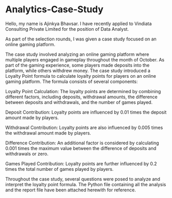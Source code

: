 # Analytics-Case-Study

Hello, my name is Ajinkya Bhavsar. I have recently applied to Vindiata Consulting Private Limited for the position of Data Analyst.

As part of the selection rounds, I was given a case study focused on an online gaming platform.

The case study involved analyzing an online gaming platform where multiple players engaged in gameplay throughout the month of October. As part of the gaming experience, some players made deposits into the platform, while others withdrew money.
The case study introduced a Loyalty Point formula to calculate loyalty points for players on an online gaming platform. The formula consists of several components:

Loyalty Point Calculation: The loyalty points are determined by combining different factors, including deposits, withdrawal amounts, the difference between deposits and withdrawals, and the number of games played.

Deposit Contribution: Loyalty points are influenced by 0.01 times the deposit amount made by players.

Withdrawal Contribution: Loyalty points are also influenced by 0.005 times the withdrawal amount made by players.

Difference Contribution: An additional factor is considered by calculating 0.001 times the maximum value between the difference of deposits and withdrawals or zero.

Games Played Contribution: Loyalty points are further influenced by 0.2 times the total number of games played by players.

Throughout the case study, several questions were posed to analyze and interpret the loyalty point formula.
The Python file containing all the analysis and the report file have been attached herewith for reference.
